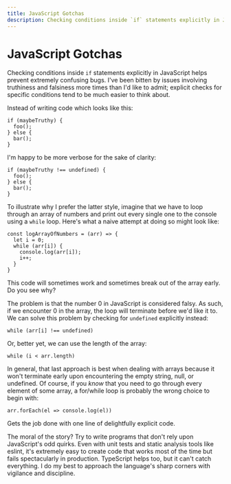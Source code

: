 ```yaml
---
title: JavaScript Gotchas
description: Checking conditions inside `if` statements explicitly in JavaScript helps prevent extremely confusing bugs. I've been bitten by issues involving truthiness and falsiness more times than I'd like to admit; explicit checks for specific conditions tend to be much easier to think about.
---
```


# JavaScript Gotchas

Checking conditions inside `if` statements explicitly in JavaScript helps prevent extremely confusing bugs. I've been bitten by issues involving truthiness and falsiness more times than I'd like to admit; explicit checks for specific conditions tend to be much easier to think about.

Instead of writing code which looks like this:

```
if (maybeTruthy) {
  foo();
} else {
  bar();
}
```

I'm happy to be more verbose for the sake of clarity:

```
if (maybeTruthy !== undefined) {
  foo();
} else {
  bar();
}
```

To illustrate why I prefer the latter style, imagine that we have to loop through an array of numbers and print out every single one to the console using a `while` loop. Here's what a naive attempt at doing so might look like:

```
const logArrayOfNumbers = (arr) => {
  let i = 0;
  while (arr[i]) {
    console.log(arr[i]);
    i++;
  }
}
```

This code will sometimes work and sometimes break out of the array early. Do you see why?

The problem is that the number 0 in JavaScript is considered falsy. As such, if we encounter 0 in the array, the loop will terminate before we'd like it to. We can solve this problem by checking for `undefined` explicitly instead:

```
while (arr[i] !== undefined)
```

Or, better yet, we can use the length of the array:

```
while (i < arr.length)
```

In general, that last approach is best when dealing with arrays because it won't terminate early upon encountering the empty string, null, or undefined. Of course, if you _know_ that you need to go through every element of some array, a for/while loop is probably the wrong choice to begin with:

```
arr.forEach(el => console.log(el))
```

Gets the job done with one line of delightfully explicit code.

The moral of the story? Try to write programs that don't rely upon JavaScript's odd quirks. Even with unit tests and static analysis tools like eslint, it's extremely easy to create code that works most of the time but fails spectacularly in production. TypeScript helps too, but it can't catch everything. I do my best to approach the language's sharp corners with vigilance and discipline.
